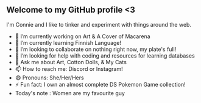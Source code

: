 ## Welcome to my GitHub profile <3
I'm Connie and I like to tinker and experiment with things around the web. 
- 🔭 I’m currently working on Art & A Cover of Macarena
- 🌱 I’m currently learning Finnish Language!
- 👯 I’m looking to collaborate on nothing right now, my plate's full!
- 🤔 I’m looking for help with coding and resources for learning databases
- 💬 Ask me about Art, Cotton Dolls, & My Cats
- 📫 How to reach me: Discord or Instagram!
- 😄 Pronouns: She/Her/Hers
- ⚡ Fun fact: I own an almost complete DS Pokemon Game collection!
- Today's note : Women are my favourite guy

